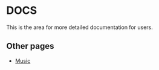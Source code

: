 # DOCS

This is the area for more detailed documentation for users.

## Other pages

- [Music](./music.md)
